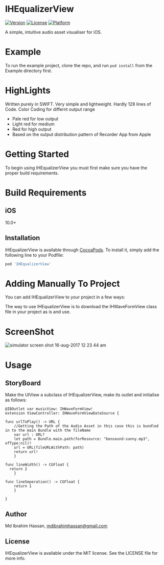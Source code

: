 # IHEqualizerView

[![Version](https://img.shields.io/cocoapods/v/IHEqualizerView.svg?style=flat)](http://cocoapods.org/pods/IHEqualizerView)
[![License](https://img.shields.io/cocoapods/l/IHEqualizerView.svg?style=flat)](http://cocoapods.org/pods/IHEqualizerView)
[![Platform](https://img.shields.io/cocoapods/p/IHEqualizerView.svg?style=flat)](http://cocoapods.org/pods/IHEqualizerView)

A simple, intuitive audio asset visualiser for iOS.

# Example
To run the example project, clone the repo, and run `pod install` from the Example directory first.

# HighLights
Written purely in SWIFT. Very simple and lightweight. Hardly 128 lines of Code. Color Coding for differnt output range 

* Pale red for low output
* Light red for medium
* Red for high output
* Based on the output distribution pattern of Recorder App from Apple

# Getting Started

To begin using IHEqualizerView you must first make sure you have the proper build requirements.

# Build Requirements

## iOS

10.0+

## Installation

IHEqualizerView is available through [CocoaPods](http://cocoapods.org). To install
it, simply add the following line to your Podfile:

```ruby
pod 'IHEqualizerView'
```

# Adding Manually To Project

You can add IHEqualizerView to your project in a few ways: 

The way to use IHEqualizerView is to download the IHWaveFormView class file in your project as is and use.

# ScreenShot
![simulator screen shot 16-aug-2017 12 23 44 am](https://i.stack.imgur.com/HsdX1.gif)
# Usage

## StoryBoard

Make the UIView a subclass of IHEqualizerView, make its outlet and initialise as follows:

    @IBOutlet var musicView: IHWaveFormView!
    extension ViewController: IHWaveFormViewDataSource {
    
    func urlToPlay() -> URL {
        //Getting the Path of the Audio Asset in this case this is bundled in to the main Bundle with the fileName
        var url : URL?
        let path = Bundle.main.path(forResource: "bensound-sunny.mp3", ofType:nil)!
        url = URL(fileURLWithPath: path)
        return url!
        }
        
    func lineWidth() -> CGFloat {
      return 2
        }
    
    func lineSeperation() -> CGFloat {
        return 1
        }

    }
    
## Author

Md Ibrahim Hassan, mdibrahimhassan@gmail.com

## License

IHEqualizerView is available under the MIT license. See the LICENSE file for more info.

